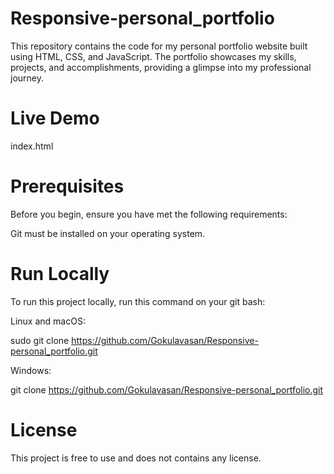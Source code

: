 # Responsive-personal_portfolio
This repository contains the code for my personal portfolio website built using HTML, CSS, and JavaScript. The portfolio showcases my skills, projects, and accomplishments, providing a glimpse into my professional journey.

# Live Demo
index.html


# Prerequisites
Before you begin, ensure you have met the following requirements: 
 
Git must be installed on your operating system.

# Run Locally
To run this project locally, run this command on your git bash:

Linux and macOS:

sudo git clone https://github.com/Gokulavasan/Responsive-personal_portfolio.git 

Windows:

git clone https://github.com/Gokulavasan/Responsive-personal_portfolio.git 

# License
This project is free to use and does not contains any license.
